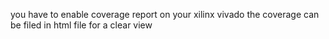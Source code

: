 you have to enable coverage report on your xilinx vivado 
the coverage can be filed in html file for a clear view
